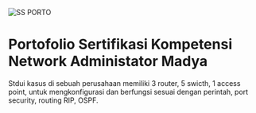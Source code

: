 
![SS PORTO](https://github.com/user-attachments/assets/91d9d9a4-334d-4199-b864-3b7ba4b2ba98)


# Portofolio Sertifikasi Kompetensi Network Administator Madya

Stdui kasus di sebuah perusahaan memiliki 3 router, 5 swicth, 1 access point, untuk mengkonfigurasi dan berfungsi sesuai dengan perintah, port security, routing RIP, OSPF.
